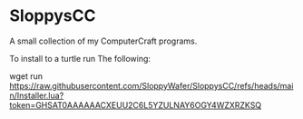# SloppysCC
A small collection of my ComputerCraft programs.

To install to a turtle run The following:

wget run https://raw.githubusercontent.com/SloppyWafer/SloppysCC/refs/heads/main/Installer.lua?token=GHSAT0AAAAAACXEUU2C6L5YZULNAY6OGY4WZXRZKSQ
